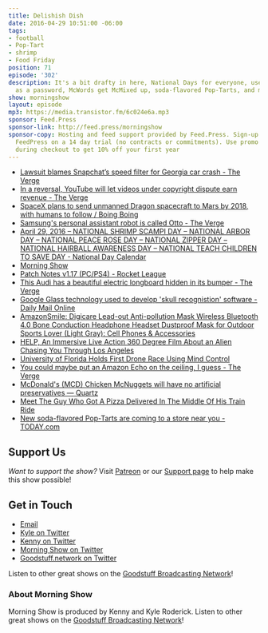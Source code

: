 ```yaml
---
title: Delishish Dish
date: 2016-04-29 10:51:00 -06:00
tags:
- football
- Pop-Tart
- shrimp
- Food Friday
position: 71
episode: '302'
description: It's a bit drafty in here, National Days for everyone, use your skull
  as a password, McWords get McMixed up, soda-flavored Pop-Tarts, and more!
show: morningshow
layout: episode
mp3: https://media.transistor.fm/6c024e6a.mp3
sponsor: Feed.Press
sponsor-link: http://feed.press/morningshow
sponsor-copy: Hosting and feed support provided by Feed.Press. Sign-up today and try
  FeedPress on a 14 day trial (no contracts or commitments). Use promo code `morningshow`
  during checkout to get 10% off your first year
---
```


* [Lawsuit blames Snapchat’s speed filter for Georgia car crash - The Verge](http://www.theverge.com/2016/4/28/11526860/snapchat-mph-filter-speeding-car-accident-suit)
* [In a reversal, YouTube will let videos under copyright dispute earn revenue - The Verge](http://www.theverge.com/2016/4/28/11532734/youtube-complaint-takedown-copyright-monetization-reversal)
* [SpaceX plans to send unmanned Dragon spacecraft to Mars by 2018, with humans to follow / Boing Boing](http://boingboing.net/2016/04/28/spacex-plans-to-send-unmanned.html)
* [Samsung's personal assistant robot is called Otto - The Verge](http://www.theverge.com/2016/4/28/11528206/samsung-personal-assistant-robot-otto)
* [April 29, 2016 – NATIONAL SHRIMP SCAMPI DAY – NATIONAL ARBOR DAY – NATIONAL PEACE ROSE DAY – NATIONAL ZIPPER DAY – NATIONAL HAIRBALL AWARENESS DAY – NATIONAL TEACH CHILDREN TO SAVE DAY - National Day Calendar](http://www.nationaldaycalendar.com/2016/04/28/april-29-2016-national-shrimp-scampi-day-national-arbor-day-national-peace-rose-day-national-zipper-day-national-hairball-awareness-day-national-teach-children-to-save-day/)
* [Morning Show](http://upvote.morningshow.am/)
* [Patch Notes v1.17 (PC/PS4) - Rocket League](http://www.rocketleaguegame.com/news/2016/04/patch-notes-v1-17-pcps4/)
* [This Audi has a beautiful electric longboard hidden in its bumper - The Verge](http://www.theverge.com/2016/4/25/11503794/audi-electric-autonomous-longboard-hidden-bumper)
* [Google Glass technology used to develop 'skull recognistion' software - Daily Mail Online](http://www.dailymail.co.uk/sciencetech/article-3557283/Forget-passwords-soon-use-SKULL-login-online-sound-s-head-reveal-identify.html?ito=social-twitter_mailonline)
* [AmazonSmile: Digicare Lead-out Anti-pollution Mask Wireless Bluetooth 4.0 Bone Conduction Headphone Headset Dustproof Mask for Outdoor Sports Lover (Light Gray): Cell Phones & Accessories](http://smile.amazon.com/Digicare-Lead-out-Anti-pollution-Bluetooth-Conduction/dp/B01CFJKU08/ref=sr_1_13?ie=UTF8&qid=1461941077&sr=8-13&keywords=bone+conduction)
* [HELP, An Immersive Live Action 360 Degree Film About an Alien Chasing You Through Los Angeles](http://laughingsquid.com/help-an-immersive-live-action-360-degree-film-about-an-alien-chasing-you-through-los-angeles/)
* [University of Florida Holds First Drone Race Using Mind Control](http://futurism.com/university-florida-holds-first-drone-race-using-mind-control/)
* [You could maybe put an Amazon Echo on the ceiling, I guess - The Verge](http://www.theverge.com/2016/4/26/11513288/you-could-maybe-put-an-amazon-echo-on-the-ceiling-i-guess)
* [McDonald's (MCD) Chicken McNuggets will have no artificial preservatives — Quartz](http://qz.com/671646/mcdonalds-is-rolling-out-a-cleaner-chicken-mcnugget/)
* [Meet The Guy Who Got A Pizza Delivered In The Middle Of His Train Ride](http://www.foodbeast.com/news/pizza-delivery-to-train/)
* [New soda-flavored Pop-Tarts are coming to a store near you - TODAY.com](http://www.today.com/food/new-soda-flavored-pop-tarts-are-coming-store-near-you-t89041)

## Support Us
*Want to support the show?* Visit [Patreon](http://patreon.com/morningshow) or our [Support page](http://goodstuff.network/support) to help make this show possible!

## Get in Touch
* [Email](mailto:kyle@goodstuff.network)
* [Kyle on Twitter](http://twitter.com/dogburps)
* [Kenny on Twitter](http://twitter.com/pizzarobotics)
* [Morning Show on Twitter](http://twitter.com/morningshowam)
* [Goodstuff.network on Twitter](http://twitter.com/goodstufffm)

Listen to other great shows on the [Goodstuff Broadcasting Network](http://goodstuff.network/shows)!

### About Morning Show
Morning Show is produced by Kenny and Kyle Roderick. Listen to other great shows on the [Goodstuff Broadcasting Network](http://goodstuff.network/)!
